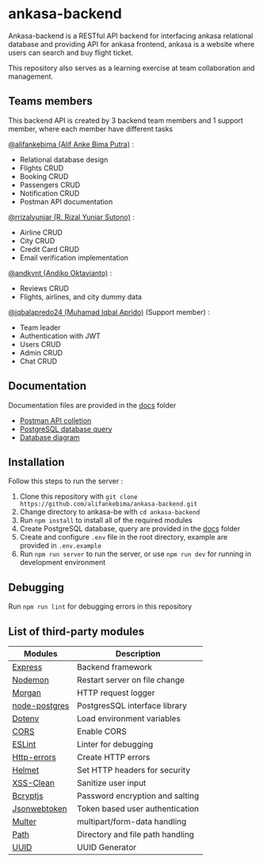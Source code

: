 # ankasa-backend
Ankasa-backend is a RESTful API backend for interfacing ankasa relational database and providing API for ankasa frontend,
ankasa is a website where users can search and buy flight ticket. 

This repository also serves as a learning exercise at team collaboration and management.

## Teams members
This backend API is created by 3 backend team members and 1 support member, where each member have different tasks

[@alifankebima (Alif Anke Bima Putra)] : 
- Relational database design
- Flights CRUD
- Booking CRUD
- Passengers CRUD
- Notification CRUD
- Postman API documentation

[@rrizalyuniar (R. Rizal Yuniar Sutono)] : 
- Airline CRUD
- City CRUD
- Credit Card CRUD
- Email verification implementation

[@andkvnt (Andiko Oktavianto)] : 
- Reviews CRUD
- Flights, airlines, and city dummy data

[@iqbalapredo24 (Muhamad Iqbal Aprido)] (Support member) : 
- Team leader
- Authentication with JWT
- Users CRUD
- Admin CRUD
- Chat CRUD

## Documentation
Documentation files are provided in the [docs] folder
- [Postman API colletion]
- [PostgreSQL database query]
- [Database diagram]

## Installation
Follow this steps to run the server :
1. Clone this repository with `git clone https://github.com/alifankebima/ankasa-backend.git`
2. Change directory to ankasa-be with `cd ankasa-backend`
3. Run `npm install` to install all of the required modules
4. Create PostgreSQL database, query are provided in the [docs] folder
5. Create and configure `.env` file in the root directory, example are provided in `.env.example`
6. Run `npm run server` to run the server, or use `npm run dev` for running in development environment

## Debugging
Run `npm run lint` for debugging errors in this repository

## List of third-party modules
| Modules | Description |
| ------ | ------ |
| [Express] | Backend framework |
| [Nodemon] | Restart server on file change |
| [Morgan] | HTTP request logger |
| [node-postgres] | PostgresSQL interface library |
| [Dotenv] | Load environment variables |
| [CORS] | Enable CORS |
| [ESLint] | Linter for debugging |
| [Http-errors] | Create HTTP errors |
| [Helmet] | Set HTTP headers for security |
| [XSS-Clean] | Sanitize user input |
| [Bcryptjs] | Password encryption and salting |
| [Jsonwebtoken] | Token based user authentication |
| [Multer] | multipart/form-data handling |
| [Path] | Directory and file path handling |
| [UUID] | UUID Generator |

[docs]: <docs>
[Postman API colletion]: <docs/ankasa-backend.postman_collection.json>
[PostgreSQL Database Query]: <docs/ankasa-database-query.sql>
[Database Diagram]: <docs/ankasa-database-diagram.drawio.png>
[@alifankebima (Alif Anke Bima Putra)]: <https://www.github.com/alifankebima>
[@rrizalyuniar (R. Rizal Yuniar Sutono)]: <https://github.com/rrizalyuniar>
[@andkvnt (Andiko Oktavianto)]: <https://www.github.com/andkvnt>
[@iqbalapredo24 (Muhamad Iqbal Aprido)]: <https://github.com/iqbalapredo24>

[express]: <https://expressjs.com>
[Nodemon]: <https://nodemon.io/>
[Morgan]: <https://github.com/expressjs/morgan#readme>
[node-postgres]: <https://www.npmjs.com/package/pg>
[Dotenv]: <https://www.npmjs.com/package/dotenv>
[CORS]: <https://github.com/expressjs/cors#readme>
[ESLint]: <https://eslint.org>
[Http-errors]: <https://www.npmjs.com/package/http-errors>
[Helmet]: <https://helmetjs.github.io/>
[XSS-Clean]: <https://github.com/jsonmaur/xss-clean>
[Bcryptjs]: <https://github.com/dcodeIO/bcrypt.js>
[Jsonwebtoken]: <https://jwt.io/>
[Multer]: <https://github.com/expressjs/multer>
[Path]: <https://github.com/jinder/path>
[UUID]: <https://github.com/uuidjs/uuid>